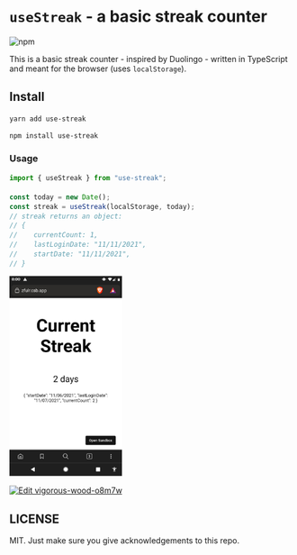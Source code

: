 # `useStreak` - a basic streak counter

![npm](https://img.shields.io/npm/v/use-streak)

This is a basic streak counter - inspired by Duolingo - written in TypeScript and meant for the browser (uses `localStorage`).

## Install

```shell
yarn add use-streak
```

```shell
npm install use-streak
```

### Usage

```typescript
import { useStreak } from "use-streak";

const today = new Date();
const streak = useStreak(localStorage, today);
// streak returns an object:
// {
//    currentCount: 1,
//    lastLoginDate: "11/11/2021",
//    startDate: "11/11/2021",
// }
```

<img src="./streak-demo.png" alt="screenshot of streak demo" width="200" />

[![Edit vigorous-wood-o8m7w](https://codesandbox.io/static/img/play-codesandbox.svg)](https://codesandbox.io/s/vigorous-wood-o8m7w?fontsize=14&hidenavigation=1&theme=dark)

## LICENSE

MIT. Just make sure you give acknowledgements to this repo.
